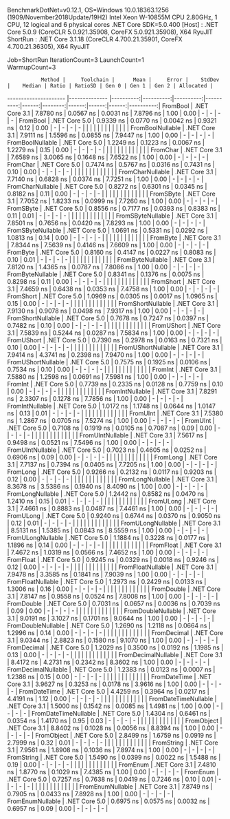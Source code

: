 
BenchmarkDotNet=v0.12.1, OS=Windows 10.0.18363.1256 (1909/November2018Update/19H2)
Intel Xeon W-10855M CPU 2.80GHz, 1 CPU, 12 logical and 6 physical cores
.NET Core SDK=5.0.400
  [Host]   : .NET Core 5.0.9 (CoreCLR 5.0.921.35908, CoreFX 5.0.921.35908), X64 RyuJIT
  ShortRun : .NET Core 3.1.18 (CoreCLR 4.700.21.35901, CoreFX 4.700.21.36305), X64 RyuJIT

Job=ShortRun  IterationCount=3  LaunchCount=1  
WarmupCount=3  

               Method |     Toolchain |      Mean |     Error |    StdDev |    Median | Ratio | RatioSD | Gen 0 | Gen 1 | Gen 2 | Allocated |
--------------------- |-------------- |----------:|----------:|----------:|----------:|------:|--------:|------:|------:|------:|----------:|
             FromBool | .NET Core 3.1 | 7.8780 ns | 0.0567 ns | 0.0031 ns | 7.8796 ns |  1.00 |    0.00 |     - |     - |     - |         - |
             FromBool | .NET Core 5.0 | 0.9339 ns | 0.0770 ns | 0.0042 ns | 0.9321 ns |  0.12 |    0.00 |     - |     - |     - |         - |
                      |               |           |           |           |           |       |         |       |       |       |           |
     FromBoolNullable | .NET Core 3.1 | 7.9111 ns | 1.5596 ns | 0.0855 ns | 7.9447 ns |  1.00 |    0.00 |     - |     - |     - |         - |
     FromBoolNullable | .NET Core 5.0 | 1.2249 ns | 0.1223 ns | 0.0067 ns | 1.2279 ns |  0.15 |    0.00 |     - |     - |     - |         - |
                      |               |           |           |           |           |       |         |       |       |       |           |
             FromChar | .NET Core 3.1 | 7.6589 ns | 3.0065 ns | 0.1648 ns | 7.6522 ns |  1.00 |    0.00 |     - |     - |     - |         - |
             FromChar | .NET Core 5.0 | 0.7474 ns | 0.5767 ns | 0.0316 ns | 0.7431 ns |  0.10 |    0.00 |     - |     - |     - |         - |
                      |               |           |           |           |           |       |         |       |       |       |           |
     FromCharNullable | .NET Core 3.1 | 7.7140 ns | 0.6828 ns | 0.0374 ns | 7.7251 ns |  1.00 |    0.00 |     - |     - |     - |         - |
     FromCharNullable | .NET Core 5.0 | 0.8272 ns | 0.6301 ns | 0.0345 ns | 0.8182 ns |  0.11 |    0.00 |     - |     - |     - |         - |
                      |               |           |           |           |           |       |         |       |       |       |           |
            FromSByte | .NET Core 3.1 | 7.7052 ns | 1.8233 ns | 0.0999 ns | 7.7260 ns |  1.00 |    0.00 |     - |     - |     - |         - |
            FromSByte | .NET Core 5.0 | 0.8556 ns | 0.7177 ns | 0.0393 ns | 0.8383 ns |  0.11 |    0.01 |     - |     - |     - |         - |
                      |               |           |           |           |           |       |         |       |       |       |           |
    FromSByteNullable | .NET Core 3.1 | 7.8501 ns | 0.7656 ns | 0.0420 ns | 7.8293 ns |  1.00 |    0.00 |     - |     - |     - |         - |
    FromSByteNullable | .NET Core 5.0 | 1.0691 ns | 0.5331 ns | 0.0292 ns | 1.0813 ns |  0.14 |    0.00 |     - |     - |     - |         - |
                      |               |           |           |           |           |       |         |       |       |       |           |
             FromByte | .NET Core 3.1 | 7.8344 ns | 7.5639 ns | 0.4146 ns | 7.6609 ns |  1.00 |    0.00 |     - |     - |     - |         - |
             FromByte | .NET Core 5.0 | 0.8160 ns | 0.4147 ns | 0.0227 ns | 0.8083 ns |  0.10 |    0.01 |     - |     - |     - |         - |
                      |               |           |           |           |           |       |         |       |       |       |           |
     FromByteNullable | .NET Core 3.1 | 7.8120 ns | 1.4365 ns | 0.0787 ns | 7.8086 ns |  1.00 |    0.00 |     - |     - |     - |         - |
     FromByteNullable | .NET Core 5.0 | 0.8341 ns | 0.1376 ns | 0.0075 ns | 0.8298 ns |  0.11 |    0.00 |     - |     - |     - |         - |
                      |               |           |           |           |           |       |         |       |       |       |           |
            FromShort | .NET Core 3.1 | 7.4659 ns | 0.6438 ns | 0.0353 ns | 7.4758 ns |  1.00 |    0.00 |     - |     - |     - |         - |
            FromShort | .NET Core 5.0 | 1.0969 ns | 0.0305 ns | 0.0017 ns | 1.0965 ns |  0.15 |    0.00 |     - |     - |     - |         - |
                      |               |           |           |           |           |       |         |       |       |       |           |
    FromShortNullable | .NET Core 3.1 | 7.9130 ns | 0.9078 ns | 0.0498 ns | 7.9317 ns |  1.00 |    0.00 |     - |     - |     - |         - |
    FromShortNullable | .NET Core 5.0 | 0.7678 ns | 0.7247 ns | 0.0397 ns | 0.7482 ns |  0.10 |    0.00 |     - |     - |     - |         - |
                      |               |           |           |           |           |       |         |       |       |       |           |
           FromUShort | .NET Core 3.1 | 7.5839 ns | 0.5244 ns | 0.0287 ns | 7.5834 ns |  1.00 |    0.00 |     - |     - |     - |         - |
           FromUShort | .NET Core 5.0 | 0.7390 ns | 0.2978 ns | 0.0163 ns | 0.7321 ns |  0.10 |    0.00 |     - |     - |     - |         - |
                      |               |           |           |           |           |       |         |       |       |       |           |
   FromUShortNullable | .NET Core 3.1 | 7.9414 ns | 4.3741 ns | 0.2398 ns | 7.9470 ns |  1.00 |    0.00 |     - |     - |     - |         - |
   FromUShortNullable | .NET Core 5.0 | 0.7575 ns | 0.1925 ns | 0.0106 ns | 0.7534 ns |  0.10 |    0.00 |     - |     - |     - |         - |
                      |               |           |           |           |           |       |         |       |       |       |           |
              FromInt | .NET Core 3.1 | 7.5880 ns | 1.2598 ns | 0.0691 ns | 7.5981 ns |  1.00 |    0.00 |     - |     - |     - |         - |
              FromInt | .NET Core 5.0 | 0.7739 ns | 0.2335 ns | 0.0128 ns | 0.7759 ns |  0.10 |    0.00 |     - |     - |     - |         - |
                      |               |           |           |           |           |       |         |       |       |       |           |
      FromIntNullable | .NET Core 3.1 | 7.8291 ns | 2.3307 ns | 0.1278 ns | 7.7856 ns |  1.00 |    0.00 |     - |     - |     - |         - |
      FromIntNullable | .NET Core 5.0 | 1.0172 ns | 1.1748 ns | 0.0644 ns | 1.0147 ns |  0.13 |    0.01 |     - |     - |     - |         - |
                      |               |           |           |           |           |       |         |       |       |       |           |
             FromUInt | .NET Core 3.1 | 7.5380 ns | 1.2867 ns | 0.0705 ns | 7.5274 ns |  1.00 |    0.00 |     - |     - |     - |         - |
             FromUInt | .NET Core 5.0 | 0.7108 ns | 0.1919 ns | 0.0105 ns | 0.7087 ns |  0.09 |    0.00 |     - |     - |     - |         - |
                      |               |           |           |           |           |       |         |       |       |       |           |
     FromUIntNullable | .NET Core 3.1 | 7.5617 ns | 0.9498 ns | 0.0521 ns | 7.5496 ns |  1.00 |    0.00 |     - |     - |     - |         - |
     FromUIntNullable | .NET Core 5.0 | 0.7023 ns | 0.4605 ns | 0.0252 ns | 0.6906 ns |  0.09 |    0.00 |     - |     - |     - |         - |
                      |               |           |           |           |           |       |         |       |       |       |           |
             FromLong | .NET Core 3.1 | 7.7137 ns | 0.7394 ns | 0.0405 ns | 7.7205 ns |  1.00 |    0.00 |     - |     - |     - |         - |
             FromLong | .NET Core 5.0 | 0.9266 ns | 0.2132 ns | 0.0117 ns | 0.9203 ns |  0.12 |    0.00 |     - |     - |     - |         - |
                      |               |           |           |           |           |       |         |       |       |       |           |
     FromLongNullable | .NET Core 3.1 | 8.3678 ns | 3.5386 ns | 0.1940 ns | 8.4090 ns |  1.00 |    0.00 |     - |     - |     - |         - |
     FromLongNullable | .NET Core 5.0 | 1.2442 ns | 0.8582 ns | 0.0470 ns | 1.2410 ns |  0.15 |    0.01 |     - |     - |     - |         - |
                      |               |           |           |           |           |       |         |       |       |       |           |
            FromULong | .NET Core 3.1 | 7.4661 ns | 0.8883 ns | 0.0487 ns | 7.4461 ns |  1.00 |    0.00 |     - |     - |     - |         - |
            FromULong | .NET Core 5.0 | 0.9240 ns | 0.6744 ns | 0.0370 ns | 0.9050 ns |  0.12 |    0.01 |     - |     - |     - |         - |
                      |               |           |           |           |           |       |         |       |       |       |           |
    FromULongNullable | .NET Core 3.1 | 8.5131 ns | 1.5385 ns | 0.0843 ns | 8.5559 ns |  1.00 |    0.00 |     - |     - |     - |         - |
    FromULongNullable | .NET Core 5.0 | 1.1884 ns | 0.3228 ns | 0.0177 ns | 1.1896 ns |  0.14 |    0.00 |     - |     - |     - |         - |
                      |               |           |           |           |           |       |         |       |       |       |           |
            FromFloat | .NET Core 3.1 | 7.4672 ns | 1.0319 ns | 0.0566 ns | 7.4652 ns |  1.00 |    0.00 |     - |     - |     - |         - |
            FromFloat | .NET Core 5.0 | 0.9245 ns | 0.0329 ns | 0.0018 ns | 0.9246 ns |  0.12 |    0.00 |     - |     - |     - |         - |
                      |               |           |           |           |           |       |         |       |       |       |           |
    FromFloatNullable | .NET Core 3.1 | 7.9478 ns | 3.3585 ns | 0.1841 ns | 7.9039 ns |  1.00 |    0.00 |     - |     - |     - |         - |
    FromFloatNullable | .NET Core 5.0 | 1.2973 ns | 0.2429 ns | 0.0133 ns | 1.3006 ns |  0.16 |    0.00 |     - |     - |     - |         - |
                      |               |           |           |           |           |       |         |       |       |       |           |
           FromDouble | .NET Core 3.1 | 7.8147 ns | 0.9558 ns | 0.0524 ns | 7.8008 ns |  1.00 |    0.00 |     - |     - |     - |         - |
           FromDouble | .NET Core 5.0 | 0.7031 ns | 0.0657 ns | 0.0036 ns | 0.7039 ns |  0.09 |    0.00 |     - |     - |     - |         - |
                      |               |           |           |           |           |       |         |       |       |       |           |
   FromDoubleNullable | .NET Core 3.1 | 9.0191 ns | 3.1027 ns | 0.1701 ns | 9.0644 ns |  1.00 |    0.00 |     - |     - |     - |         - |
   FromDoubleNullable | .NET Core 5.0 | 1.2690 ns | 1.2118 ns | 0.0664 ns | 1.2996 ns |  0.14 |    0.00 |     - |     - |     - |         - |
                      |               |           |           |           |           |       |         |       |       |       |           |
          FromDecimal | .NET Core 3.1 | 9.0344 ns | 2.8823 ns | 0.1580 ns | 9.1070 ns |  1.00 |    0.00 |     - |     - |     - |         - |
          FromDecimal | .NET Core 5.0 | 1.2029 ns | 0.3500 ns | 0.0192 ns | 1.1985 ns |  0.13 |    0.00 |     - |     - |     - |         - |
                      |               |           |           |           |           |       |         |       |       |       |           |
  FromDecimalNullable | .NET Core 3.1 | 8.4172 ns | 4.2731 ns | 0.2342 ns | 8.3602 ns |  1.00 |    0.00 |     - |     - |     - |         - |
  FromDecimalNullable | .NET Core 5.0 | 1.2383 ns | 0.0123 ns | 0.0007 ns | 1.2386 ns |  0.15 |    0.00 |     - |     - |     - |         - |
                      |               |           |           |           |           |       |         |       |       |       |           |
         FromDateTime | .NET Core 3.1 | 3.9627 ns | 0.3253 ns | 0.0178 ns | 3.9616 ns |  1.00 |    0.00 |     - |     - |     - |         - |
         FromDateTime | .NET Core 5.0 | 4.4259 ns | 0.3964 ns | 0.0217 ns | 4.4191 ns |  1.12 |    0.00 |     - |     - |     - |         - |
                      |               |           |           |           |           |       |         |       |       |       |           |
 FromDateTimeNullable | .NET Core 3.1 | 1.5000 ns | 0.1542 ns | 0.0085 ns | 1.4981 ns |  1.00 |    0.00 |     - |     - |     - |         - |
 FromDateTimeNullable | .NET Core 5.0 | 1.4304 ns | 0.6461 ns | 0.0354 ns | 1.4170 ns |  0.95 |    0.03 |     - |     - |     - |         - |
                      |               |           |           |           |           |       |         |       |       |       |           |
           FromObject | .NET Core 3.1 | 8.8402 ns | 0.1028 ns | 0.0056 ns | 8.8394 ns |  1.00 |    0.00 |     - |     - |     - |         - |
           FromObject | .NET Core 5.0 | 2.8499 ns | 1.6759 ns | 0.0919 ns | 2.7999 ns |  0.32 |    0.01 |     - |     - |     - |         - |
                      |               |           |           |           |           |       |         |       |       |       |           |
           FromString | .NET Core 3.1 | 7.9561 ns | 1.8908 ns | 0.1036 ns | 7.8974 ns |  1.00 |    0.00 |     - |     - |     - |         - |
           FromString | .NET Core 5.0 | 1.5490 ns | 0.0399 ns | 0.0022 ns | 1.5488 ns |  0.19 |    0.00 |     - |     - |     - |         - |
                      |               |           |           |           |           |       |         |       |       |       |           |
             FromEnum | .NET Core 3.1 | 7.4810 ns | 1.8770 ns | 0.1029 ns | 7.4385 ns |  1.00 |    0.00 |     - |     - |     - |         - |
             FromEnum | .NET Core 5.0 | 0.7257 ns | 0.7638 ns | 0.0419 ns | 0.7246 ns |  0.10 |    0.01 |     - |     - |     - |         - |
                      |               |           |           |           |           |       |         |       |       |       |           |
     FromEnumNullable | .NET Core 3.1 | 7.8749 ns | 0.7905 ns | 0.0433 ns | 7.8928 ns |  1.00 |    0.00 |     - |     - |     - |         - |
     FromEnumNullable | .NET Core 5.0 | 0.6975 ns | 0.0575 ns | 0.0032 ns | 0.6957 ns |  0.09 |    0.00 |     - |     - |     - |         - |

